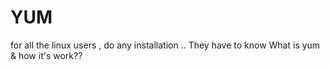 # YUM
for all the linux users , do any installation .. They have to know What is yum &amp; how it's work?? 
